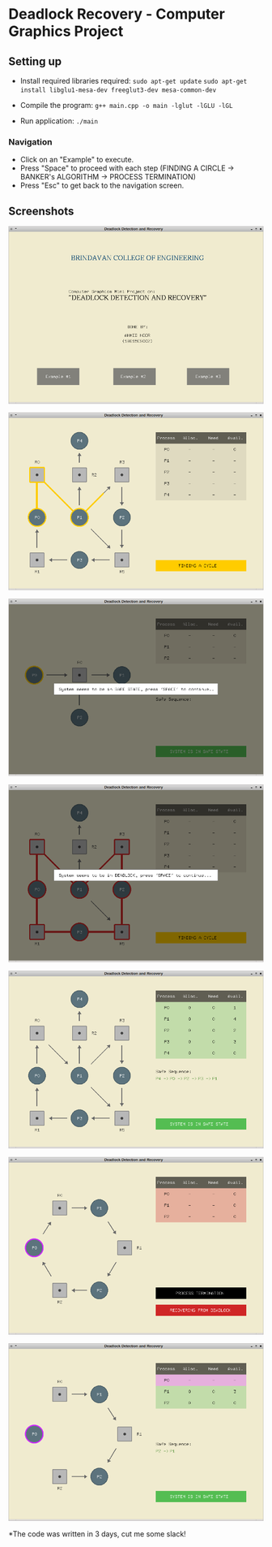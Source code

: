 # Deadlock Recovery - Computer Graphics Project

## Setting up

  - Install required libraries required:
	`sudo apt-get update`
	`sudo apt-get install libglu1-mesa-dev freeglut3-dev mesa-common-dev`
	
  - Compile the program:
    `g++ main.cpp -o main -lglut -lGLU -lGL`
    
  - Run application:
    `./main`
    
### Navigation
  - Click on an "Example" to execute.
  - Press "Space" to proceed with each step (FINDING A CIRCLE -> BANKER's ALGORITHM -> PROCESS TERMINATION)
  - Press "Esc" to get back to the navigation screen.

## Screenshots

![Navigation Screen](screenshots/main_1.png)

![Finding a cycle](screenshots/main_5.png)

![Safe State (No cycle found)](screenshots/main_3.png)

![Cycle found](screenshots/main_6.png)

![Bankers Algorithm](screenshots/main_22.png)

![Process termination](screenshots/main_8.png)

![System Recovered](screenshots/main_9.png)


*The code was written in 3 days, cut me some slack!
